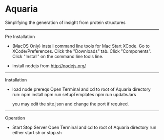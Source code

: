 # Aquaria
Simplifying the generation of insight from protein structures


----------
Pre Installation
- (MacOS Only) install command line tools for Mac
	Start XCode.
	Go to XCode/Preferences.
	Click the "Downloads" tab.
	Click "Components".
	Click "Install" on the command line tools line.

- Install nodejs
	from http://nodejs.org/

--------
Installation
- load node prereqs
	Open Terminal and cd to root of Aquaria directory
	run:
	 npm install
	 npm run setupTemplates
	 npm run updateJars
	 
  you may edit the site.json and change the port if required.
  
-------
Operation
- Start Stop Server
	Open Terminal and cd to root of Aquaria directory
	run either start.sh or stop.sh



